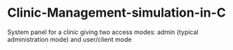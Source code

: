 # Clinic-Management-simulation-in-C
System panel for a clinic giving two access modes: admin (typical administration mode) and user/client mode

